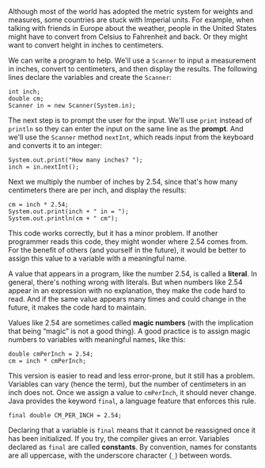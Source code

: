 Although most of the world has adopted the metric system for weights and measures, some countries are stuck with Imperial units.
For example, when talking with friends in Europe about the weather, people in the United States might have to convert from Celsius to Fahrenheit and back.
Or they might want to convert height in inches to centimeters.


We can write a program to help.
We'll use a `Scanner` to input a measurement in inches, convert to centimeters, and then display the results.
The following lines declare the variables and create the `Scanner`:

```code
int inch;
double cm;
Scanner in = new Scanner(System.in);
```


The next step is to prompt the user for the input.
We'll use `print` instead of `println` so they can enter the input on the same line as the **prompt**.
And we'll use the `Scanner` method `nextInt`, which reads input from the keyboard and converts it to an integer:

```code
System.out.print("How many inches? ");
inch = in.nextInt();
```

Next we multiply the number of inches by 2.54, since that's how many centimeters there are per inch, and display the results:

```code
cm = inch * 2.54;
System.out.print(inch + " in = ");
System.out.println(cm + " cm");
```

This code works correctly, but it has a minor problem.
If another programmer reads this code, they might wonder where 2.54 comes from.
For the benefit of others (and yourself in the future), it would be better to assign this value to a variable with a meaningful name.




A value that appears in a program, like the number 2.54, is called a **literal**.
In general, there's nothing wrong with literals.
But when numbers like 2.54 appear in an expression with no explanation, they make the code hard to read.
And if the same value appears many times and could change in the future, it makes the code hard to maintain.


Values like 2.54 are sometimes called **magic numbers** (with the implication that being “magic” is not a good thing).
A good practice is to assign magic numbers to variables with meaningful names, like this:

```code
double cmPerInch = 2.54;
cm = inch * cmPerInch;
```

This version is easier to read and less error-prone, but it still has a problem.
Variables can vary (hence the term), but the number of centimeters in an inch does not.
Once we assign a value to `cmPerInch`, it should never change.
Java provides the keyword `final`, a language feature that enforces this rule.

```code
final double CM_PER_INCH = 2.54;
```


Declaring that a variable is `final` means that it cannot be reassigned once it has been initialized.
If you try, the compiler gives an error.
Variables declared as `final` are called **constants**.
By convention, names for constants are all uppercase, with the underscore character (`_`) between words.